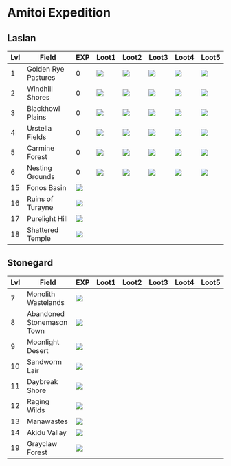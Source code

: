 # Amitoi Expedition

## Laslan

| Lvl | Field | EXP | Loot1 | Loot2 | Loot3 | Loot4 | Loot5 |
| --- | --- | --- | --- | --- | --- | --- | --- |
| 1 | Golden Rye Pastures | 0 | <img src="./Item_128/Usable/abyss_point_charge_001_1_A.png"> | <img src=./Item_128/Misc/I_ManaFabric_001.png> | <img src=./Item_128/Misc/I_ManaWood_001.png> | <img src=./Item_128/Usable/I_food_sub_045.png> | <img src=./Item_128/Usable/I_Package_002.png> |
| 2 | Windhill Shores | 0 | <img src="./Item_128/Usable/abyss_point_charge_001_1_A.png"> | <img src=./Item_128/Misc/I_ManaLeather_001.png> | <img src=./Item_128/Misc/I_ManaSteel_001.png> | <img src=./Item_128/Usable/I_food_sub_031.png> | <img src=./Item_128/Usable/I_Package_002.png> |
| 3 | Blackhowl Plains | 0 | <img src="./Item_128/Usable/abyss_point_charge_001_1_A.png"> | <img src=./Item_128/Misc/I_ManaWood_001.png> | <img src=./Item_128/Misc/I_ManaLeather_001.png> | <img src=./Item_128/Usable/I_food_sub_045.png> | <img src=./Item_128/Usable/I_Package_002.png> |
| 4 | Urstella Fields | 0 | <img src="./Item_128/Usable/abyss_point_charge_001_1_A.png"> | <img src=./Item_128/Misc/I_Gold_001.png> | <img src=./Item_128/Misc/I_ManaFabric_001.png> | <img src=./Item_128/Usable/I_food_sub_045.png> | <img src=./Item_128/Usable/I_Package_002.png> |
| 5 | Carmine Forest | 0 | <img src="./Item_128/Usable/abyss_point_charge_001_1_A.png"> | <img src=./Item_128/Misc/I_ManaSteel_001.png> | <img src=./Item_128/Misc/I_Gold_001.png> | <img src=./Item_128/Usable/I_food_sub_045.png> | <img src=./Item_128/Usable/I_Package_002.png> |
| 6 | Nesting Grounds | 0 | <img src="./Item_128/Usable/abyss_point_charge_001_1_A.png"> | <img src=./Item_128/Misc/I_ManaFabric_001.png> | <img src=./Item_128/Misc/I_ManaWood_001.png> | <img src=./Item_128/Usable/I_food_sub_045.png> | <img src=./Item_128/Usable/I_Package_002.png> |
| 15 | Fonos Basin| <img src="./Item_128/Usable/abyss_point_charge_001_1_A.png">
| 16 | Ruins of Turayne| <img src="./Item_128/Usable/abyss_point_charge_001_1_A.png">
| 17 | Purelight Hill | <img src="./Item_128/Usable/abyss_point_charge_001_1_A.png">
| 18 | Shattered Temple| <img src="./Item_128/Usable/abyss_point_charge_001_1_A.png">

## Stonegard

| Lvl | Field | EXP | Loot1 | Loot2 | Loot3 | Loot4 | Loot5 |
| --- | --- | --- | --- | --- | --- | --- | --- |
| 7 | Monolith Wastelands| <img src="./Item_128/Usable/abyss_point_charge_001_1_A.png">
| 8 | Abandoned Stonemason Town| <img src="./Item_128/Usable/abyss_point_charge_001_1_A.png">
| 9 | Moonlight Desert| <img src="./Item_128/Usable/abyss_point_charge_001_1_A.png">
| 10 | Sandworm Lair| <img src="./Item_128/Usable/abyss_point_charge_001_1_A.png">
| 11 | Daybreak Shore| <img src="./Item_128/Usable/abyss_point_charge_001_1_A.png">
| 12 | Raging Wilds| <img src="./Item_128/Usable/abyss_point_charge_001_1_A.png">
| 13 | Manawastes| <img src="./Item_128/Usable/abyss_point_charge_001_1_A.png">
| 14 | Akidu Vallay| <img src="./Item_128/Usable/abyss_point_charge_001_1_A.png">
| 19 | Grayclaw Forest| <img src="./Item_128/Usable/abyss_point_charge_001_1_A.png">